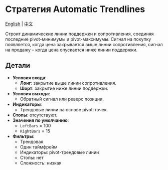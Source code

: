 # Стратегия Automatic Trendlines
[English](README.md) | [中文](README_cn.md)

Строит динамические линии поддержки и сопротивления, соединяя последние pivot-минимумы и pivot-максимумы. Сигнал на покупку появляется, когда цена закрывается выше линии сопротивления, сигнал на продажу – когда цена опускается ниже линии поддержки.

## Детали

- **Условия входа**:
  - **Лонг**: закрытие выше линии сопротивления.
  - **Шорт**: закрытие ниже линии поддержки.
- **Условия выхода**:
  - Обратный сигнал или реверс позиции.
- **Индикаторы**:
  - Трендовые линии на основе pivot-точек.
- **Стопы**: отсутствуют.
- **Значения по умолчанию**:
  - `LeftBars` = 100
  - `RightBars` = 15
- **Фильтры**:
  - Трендовая
  - Один таймфрейм
  - Индикаторы: pivot-трендовые линии
  - Стопы: нет
  - Сложность: низкая
